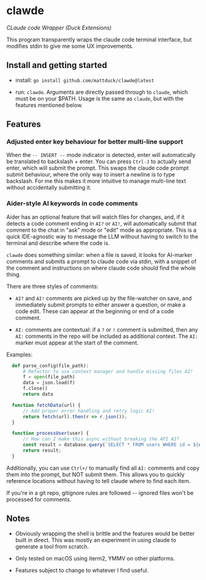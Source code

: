 # clawde

_CLaude code Wrapper (Duck Extensions)_

This program transparently wraps the claude code terminal interface, but
modifies stdin to give me some UX improvements.

## Install and getting started

- install: `go install github.com/mattduck/clawde@latest`

- run: `clawde`. Arguments are directly passed through to `claude`, which must
  be on your $PATH. Usage is the same as `claude`, but with the features mentioned
  below.

## Features

### Adjusted enter key behaviour for better multi-line support

When the `-- INSERT --` mode indicator is detected, enter will automatically be
translated to backslash + enter. You can press `Ctrl-J` to actually send enter,
which will submit the prompt. This swaps the claude code prompt submit
behaviour, where the only way to insert a newline is to type backslash. For me
this makes it more intuitive to manage multi-line text without accidentally
submitting it.

### Aider-style AI keywords in code comments

Aider has an optional feature that will watch files for changes, and, if it
detects a code comment ending in `AI?` or `AI!`, will automatically submit that
comment to the chat in "ask" mode or "edit" mode as appropriate. This is a quick
IDE-agnostic way to message the LLM without having to switch to the terminal and
describe where the code is.

`clawde` does something similar: when a file is saved, it looks for AI-marker
comments and submits a prompt to claude code via stdin, with a snippet of the
comment and instructions on where claude code should find the whole thing.

There are three styles of comments:

- `AI?` and `AI!` comments are picked up by the file-watcher on save, and
  immediately submit prompts to either answer a question, or make a code
  edit. These can appear at the beginning or end of a code comment.

- `AI:` comments are contextual: if a `?` or `!` comment is submitted, then any
  `AI:` comments in the repo will be included as additional context. The `AI:`
  marker must appear at the start of the comment.

Examples:

``` python
  def parse_config(file_path):
      # Refactor to use context manager and handle missing files AI!
      f = open(file_path)
      data = json.load(f)
      f.close()
      return data
```

``` javascript
  function fetchData(url) {
      // Add proper error handling and retry logic AI!
      return fetch(url).then(r => r.json());
  }
```

``` javascript
  function processUser(user) {
      // How can I make this async without breaking the API AI?
      const result = database.query(`SELECT * FROM users WHERE id = ${user.id}`);
      return result;
  }
```

Additionally, you can use `Ctrl+/` to manually find all `AI:` comments and copy
them into the prompt, but NOT submit them. This allows you to quickly reference
locations without having to tell claude where to find each item.

If you're in a git repo, gitignore rules are followed -- ignored files won't be
processed for comments.

## Notes

- Obviously wrapping the shell is brittle and the features would be better built
  in direct. This was mostly an experiment in using claude to generate a tool
  from scratch.

- Only tested on macOS using iterm2, YMMV on other platforms.

- Features subject to change to whatever I find useful.

